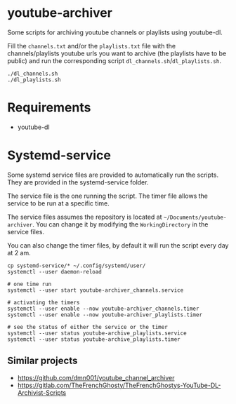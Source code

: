 # youtube-archiver

Some scripts for archiving youtube channels or playlists using youtube-dl.

Fill the `channels.txt` and/or the `playlists.txt` file with the channels/playlists youtube urls you want to archive (the playlists have to be public) and run the corresponding script `dl_channels.sh`/`dl_playlists.sh`.

```
./dl_channels.sh
./dl_playlists.sh
```

# Requirements

- youtube-dl

# Systemd-service

Some systemd service files are provided to automatically run the scripts. They are provided in the systemd-service folder.

The service file is the one running the script. The timer file allows the service to be run at a specific time.

The service files assumes the repository is located at `~/Documents/youtube-archiver`. You can change it by modifying the `WorkingDirectory` in the service files.

You can also change the timer files, by default it will run the script every day at 2 am.

```
cp systemd-service/* ~/.config/systemd/user/
systemctl --user daemon-reload

# one time run
systemctl --user start youtube-archiver_channels.service

# activating the timers
systemctl --user enable --now youtube-archiver_channels.timer
systemctl --user enable --now youtube-archiver_playlists.timer

# see the status of either the service or the timer
systemctl --user status youtube-archive_playlists.service
systemctl --user status youtube-archive_playlists.timer
```

## Similar projects

- <https://github.com/dmn001/youtube_channel_archiver>
- <https://gitlab.com/TheFrenchGhosty/TheFrenchGhostys-YouTube-DL-Archivist-Scripts>

